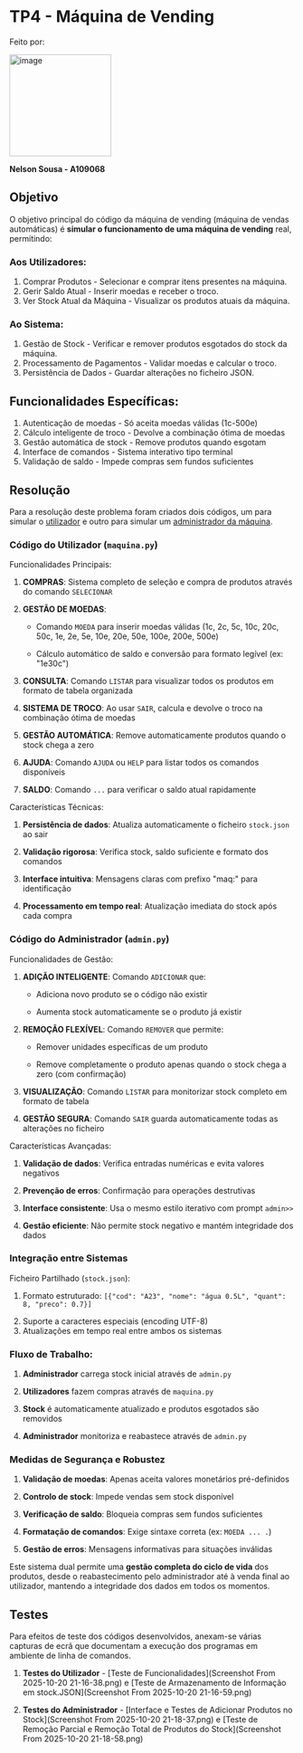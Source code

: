 # TP4 - Máquina de Vending

Feito por:
  
  <img width="180" height="180" alt="image" src="https://github.com/user-attachments/assets/37338582-83b4-4b7d-933b-ecc82cbd9d91" />
  
  **Nelson Sousa - A109068**


## Objetivo

O objetivo principal do código da máquina de vending (máquina de vendas automáticas) é **simular o funcionamento de uma máquina de vending** real, permitindo:

### Aos Utilizadores:

<ol>
  <li>Comprar Produtos - Selecionar e comprar itens presentes na máquina.</li>
  <li>Gerir Saldo Atual - Inserir moedas e receber o troco.</li>
  <li>Ver Stock Atual da Máquina - Visualizar os produtos atuais da máquina.</li>
</ol>

### Ao Sistema:

<ol>
  <li>Gestão de Stock - Verificar e remover produtos esgotados do stock da máquina.</li>
  <li>Processamento de Pagamentos - Validar moedas e calcular o troco.</li>
  <li>Persistência de Dados - Guardar alterações no ficheiro JSON.</li>
</ol>

## Funcionalidades Específicas:

<ol>
  <li>Autenticação de moedas - Só aceita moedas válidas (1c-500e)</li>
  <li>Cálculo inteligente de troco - Devolve a combinação ótima de moedas</li>
  <li>Gestão automática de stock - Remove produtos quando esgotam</li>
  <li>Interface de comandos - Sistema interativo tipo terminal</li>
  <li>Validação de saldo - Impede compras sem fundos suficientes</li>
</ol>

## Resolução

Para a resolução deste problema foram criados dois códigos, um para simular o [utilizador](maquina.py) e outro para simular um [administrador da máquina](admin.py).

### Código do Utilizador (`maquina.py`)

 Funcionalidades Principais:
<ol>
<li>
  
  **COMPRAS**: Sistema completo de seleção e compra de produtos através do comando `SELECIONAR`</li>


<li> 
  
  **GESTÃO DE MOEDAS**: 
  
  - Comando `MOEDA` para inserir moedas válidas (1c, 2c, 5c, 10c, 20c, 50c, 1e, 2e, 5e, 10e, 20e, 50e, 100e, 200e, 500e)
  
  - Cálculo automático de saldo e conversão para formato legível (ex: "1e30c")</li>
<li> 
  
  **CONSULTA**: Comando `LISTAR` para visualizar todos os produtos em formato de tabela organizada</li>
<li>
  
  **SISTEMA DE TROCO**: Ao usar `SAIR`, calcula e devolve o troco na combinação ótima de moedas</li>
<li>
  
  **GESTÃO AUTOMÁTICA**: Remove automaticamente produtos quando o stock chega a zero</li>
<li>
  
  **AJUDA**: Comando `AJUDA` ou `HELP` para listar todos os comandos disponíveis</li>
<li> 
  
  **SALDO**: Comando `...` para verificar o saldo atual rapidamente</li>
</ol>


 Características Técnicas:
<ol>
<li> 
  
  **Persistência de dados**: Atualiza automaticamente o ficheiro `stock.json` ao sair</li>
<li> 
  
  **Validação rigorosa**: Verifica stock, saldo suficiente e formato dos comandos</li>
<li> 
  
  **Interface intuitiva**: Mensagens claras com prefixo "maq:" para identificação</li>
<li> 
  
  **Processamento em tempo real**: Atualização imediata do stock após cada compra</li>
</ol>

### Código do Administrador (`admin.py`)

 Funcionalidades de Gestão:
<ol>
<li>
  
  **ADIÇÃO INTELIGENTE**: Comando `ADICIONAR` que:
  
  - Adiciona novo produto se o código não existir
  
  - Aumenta stock automaticamente se o produto já existir</li>
<li>
  
  **REMOÇÃO FLEXÍVEL**: Comando `REMOVER` que permite:
  
  - Remover unidades específicas de um produto
  
  - Remove completamente o produto apenas quando o stock chega a zero (com confirmação)</li>
<li>
  
  **VISUALIZAÇÃO**: Comando `LISTAR` para monitorizar stock completo em formato de tabela</li>
<li>
  
  **GESTÃO SEGURA**: Comando `SAIR` guarda automaticamente todas as alterações no ficheiro</li>
</ol>

Características Avançadas:
<ol>
<li>
  
  **Validação de dados**: Verifica entradas numéricas e evita valores negativos</li>
<li>
  
  **Prevenção de erros**: Confirmação para operações destrutivas</li>
<li>
  
  **Interface consistente**: Usa o mesmo estilo iterativo com prompt `admin>>`</li>
<li>
  
  **Gestão eficiente**: Não permite stock negativo e mantém integridade dos dados</li>
</ol>

###  Integração entre Sistemas

 Ficheiro Partilhado (`stock.json`):
<ol>
<li>
  
  Formato estruturado: `[{"cod": "A23", "nome": "água 0.5L", "quant": 8, "preco": 0.7}]`</li>
<li> Suporte a caracteres especiais (encoding UTF-8)</li>
<li> Atualizações em tempo real entre ambos os sistemas</li>
</ol>

### Fluxo de Trabalho:

<ol>
<li> 
  
  **Administrador** carrega stock inicial através de `admin.py`</li>
<li> 
  
  **Utilizadores** fazem compras através de `maquina.py`</li>
<li> 
  
  **Stock** é automaticamente atualizado e produtos esgotados são removidos</li>
<li> 
  
  **Administrador** monitoriza e reabastece através de `admin.py`</li>
</ol>

### Medidas de Segurança e Robustez
<ol>
<li>
  
  **Validação de moedas**: Apenas aceita valores monetários pré-definidos</li>
<li>
  
  **Controlo de stock**: Impede vendas sem stock disponível</li>
<li>
  
  **Verificação de saldo**: Bloqueia compras sem fundos suficientes</li>
<li>
  
  **Formatação de comandos**: Exige sintaxe correta (ex: `MOEDA ... .`)</li>
<li>
  
  **Gestão de erros**: Mensagens informativas para situações inválidas</li>
</ol>

Este sistema dual permite uma **gestão completa do ciclo de vida** dos produtos, desde o reabastecimento pelo administrador até à venda final ao utilizador, mantendo a integridade dos dados em todos os momentos.

## Testes

Para efeitos de teste dos códigos desenvolvidos, anexam-se várias capturas de ecrã que documentam a execução dos programas em ambiente de linha de comandos.

<ol>
  <li>

  **Testes do Utilizador** - [Teste de Funcionalidades](Screenshot From 2025-10-20 21-16-38.png) e [Teste de Armazenamento de Informação em stock.JSON](Screenshot From 2025-10-20 21-16-59.png)
    
  </li>

  <li>

  **Testes do Administrador** - [Interface e Testes de Adicionar Produtos no Stock](Screenshot From 2025-10-20 21-18-37.png) e [Teste de Remoção Parcial e Remoção Total de Produtos do Stock](Screenshot From 2025-10-20 21-18-58.png)
  </li>
</ol>
